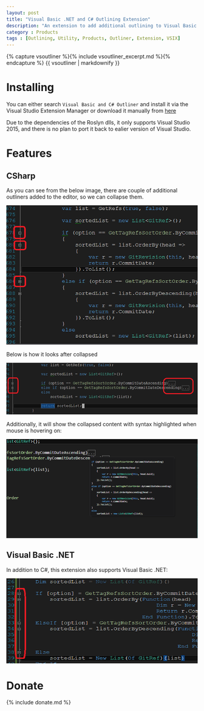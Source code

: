```yaml
---
layout: post
title: "Visual Basic .NET and C# Outlining Extension"
description: "An extension to add additional outlining to Visual Basic .NET and C#"
category : Products 
tags : [Outlining, Utility, Products, Outliner, Extension, VSIX]
---
```


{% capture vsoutliner %}{% include vsoutliner_excerpt.md %}{% endcapture %}
{{ vsoutliner | markdownify }}


<!--more-->

# Installing

You can either search `Visual Basic and C# Outliner` and install it via the Visual Studio Extension Manager or download it manually from [here](https://visualstudiogallery.msdn.microsoft.com/699ecb9d-bd8f-4f6b-b290-05c42407b43e)

Due to the dependencies of the Roslyn dlls, it only supports Visual Studio 2015, and there is no plan to port it back to ealier version of Visual Studio.

# Features

## CSharp

As you can see from the below image, there are couple of additional outliners added to the editor, so we can collapse them.

![C# collapsible scopes](/images/VSOutliner/CSharpCollapsibleScopes.png)

Below is how it looks after collapsed

![C# Collapsed](/images/VSOutliner/CSharpCollapsed.png)

Additionally, it will show the collapsed content with syntax highlighted when mouse is hovering on:

![C# Outlining Hint](/images/VSOutliner/CSharpOutliningHint.png)

## Visual Basic .NET

In addition to C#, this extension also supports Visual Basic .NET:

![Visual Basic collapsible scopes](/images/VSOutliner/VBCollapsibleScopes.png)

# Donate

{% include donate.md %}

